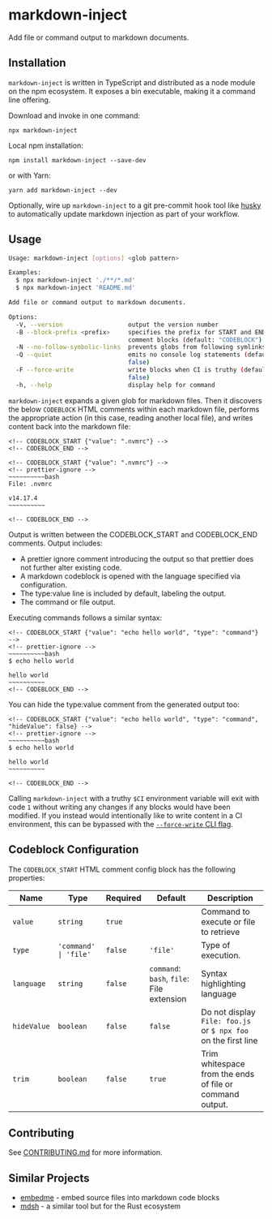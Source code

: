 # markdown-inject

Add file or command output to markdown documents.

<!-- GIF -->

## Installation

`markdown-inject` is written in TypeScript and distributed as a node module on the npm ecosystem. It exposes a bin executable, making it a command line offering.

Download and invoke in one command:

```
npx markdown-inject
```

Local npm installation:

```
npm install markdown-inject --save-dev
```

or with Yarn:

```
yarn add markdown-inject --dev
```

Optionally, wire up `markdown-inject` to a git pre-commit hook tool like [husky](https://github.com/typicode/husky) to automatically update markdown injection as part of your workflow.

## Usage

<!-- CODEBLOCK_START {"type": "command", "value": "node dist --help", "hideValue": true} -->
<!-- prettier-ignore -->
~~~~~~~~~~bash
Usage: markdown-inject [options] <glob pattern>

Examples:
  $ npx markdown-inject './**/*.md'
  $ npx markdown-inject 'README.md'

Add file or command output to markdown documents.

Options:
  -V, --version                  output the version number
  -B --block-prefix <prefix>     specifies the prefix for START and END HTML
                                 comment blocks (default: "CODEBLOCK")
  -N --no-follow-symbolic-links  prevents globs from following symlinks
  -Q --quiet                     emits no console log statements (default:
                                 false)
  -F --force-write               write blocks when CI is truthy (default:
                                 false)
  -h, --help                     display help for command
~~~~~~~~~~

<!-- CODEBLOCK_END -->

`markdown-inject` expands a given glob for markdown files. Then it discovers the below `CODEBLOCK` HTML comments within each markdown file, performs the appropriate action (in this case, reading another local file), and writes content back into the markdown file:

<!-- CODEBLOCK_START_EXAMPLE1 {"ignore": true} -->

```
<!-- CODEBLOCK_START {"value": ".nvmrc"} -->
<!-- CODEBLOCK_END -->
```

<!-- CODEBLOCK_END_EXAMPLE1 -->

```
<!-- CODEBLOCK_START {"value": ".nvmrc"} -->
<!-- prettier-ignore -->
~~~~~~~~~~bash
File: .nvmrc

v14.17.4
~~~~~~~~~~

<!-- CODEBLOCK_END -->
```

Output is written between the CODEBLOCK_START and CODEBLOCK_END comments. Output includes:

- A prettier ignore comment introducing the output so that prettier does not further alter existing code.
- A markdown codeblock is opened with the language specified via configuration.
- The type:value line is included by default, labeling the output.
- The command or file output.

Executing commands follows a similar syntax:

<!-- CODEBLOCK_START_EXAMPLE2 {"ignore": true} -->

```
<!-- CODEBLOCK_START {"value": "echo hello world", "type": "command"} -->
<!-- prettier-ignore -->
~~~~~~~~~~bash
$ echo hello world

hello world
~~~~~~~~~~
<!-- CODEBLOCK_END -->
```

<!-- CODEBLOCK_END_EXAMPLE2 -->

You can hide the type:value comment from the generated output too:

<!-- CODEBLOCK_START_EXAMPLE3 {"ignore": true} -->

```
<!-- CODEBLOCK_START {"value": "echo hello world", "type": "command", "hideValue": false} -->
<!-- prettier-ignore -->
~~~~~~~~~~bash
$ echo hello world

hello world
~~~~~~~~~~

<!-- CODEBLOCK_END -->
```

<!-- CODEBLOCK_END_EXAMPLE3 -->

Calling `markdown-inject` with a truthy `$CI` environment variable will exit with code `1` without writing any changes if any blocks would have been modified. If you instead would intentionally like to write content in a CI environment, this can be bypassed with the [`--force-write` CLI flag](#usage).

## Codeblock Configuration

The `CODEBLOCK_START` HTML comment config block has the following properties:

| Name        | Type                  | Required | Default                                   | Description                                                    |
| ----------- | --------------------- | -------- | ----------------------------------------- | -------------------------------------------------------------- |
| `value`     | `string`              | `true`   |                                           | Command to execute or file to retrieve                         |
| `type`      | `'command' \| 'file'` | `false`  | `'file'`                                  | Type of execution.                                             |
| `language`  | `string`              | `false`  | `command`: `bash`, `file`: File extension | Syntax highlighting language                                   |
| `hideValue` | `boolean`             | `false`  | `false`                                   | Do not display `File: foo.js` or `$ npx foo` on the first line |
| `trim`      | `boolean`             | `false`  | `true`                                    | Trim whitespace from the ends of file or command output.       |

## Contributing

See [CONTRIBUTING.md](/CONTRIBUTING.md) for more information.

## Similar Projects

- [embedme](https://github.com/zakhenry/embedme) - embed source files into markdown code blocks
- [mdsh](https://github.com/zimbatm/mdsh) - a similar tool but for the Rust ecosystem
